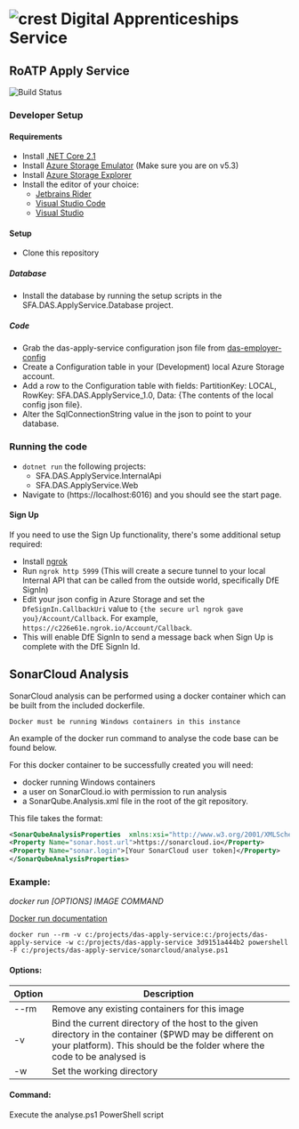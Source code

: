 # ![crest](https://assets.publishing.service.gov.uk/government/assets/crests/org_crest_27px-916806dcf065e7273830577de490d5c7c42f36ddec83e907efe62086785f24fb.png) Digital Apprenticeships Service

##  RoATP Apply Service

![Build Status](https://sfa-gov-uk.visualstudio.com/_apis/public/build/definitions/c39e0c0b-7aff-4606-b160-3566f3bbce23/831/badge)

### Developer Setup

#### Requirements

- Install [.NET Core 2.1](https://www.microsoft.com/net/download)
- Install [Azure Storage Emulator](https://go.microsoft.com/fwlink/?linkid=717179&clcid=0x409) (Make sure you are on v5.3)
- Install [Azure Storage Explorer](http://storageexplorer.com/)
- Install the editor of your choice:
  - [Jetbrains Rider](https://www.jetbrains.com/rider/)
  - [Visual Studio Code](https://code.visualstudio.com/)
  - [Visual Studio](https://visualstudio.microsoft.com/)

#### Setup

- Clone this repository

##### Database
- Install the database by running the setup scripts in the SFA.DAS.ApplyService.Database project.

##### Code

- Grab the das-apply-service configuration json file from [das-employer-config](https://github.com/SkillsFundingAgency/das-employer-config/blob/master/das-apply-service/SFA.DAS.ApplyService.json)
- Create a Configuration table in your (Development) local Azure Storage account.
- Add a row to the Configuration table with fields: PartitionKey: LOCAL, RowKey: SFA.DAS.ApplyService_1.0, Data: {The contents of the local config json file}.
- Alter the SqlConnectionString value in the json to point to your database.

### Running the code

- `dotnet run` the following projects:
  - SFA.DAS.ApplyService.InternalApi
  - SFA.DAS.ApplyService.Web
- Navigate to (https://localhost:6016) and you should see the start page.

#### Sign Up

If you need to use the Sign Up functionality, there's some additional setup required:

- Install [ngrok](https://ngrok.com/)
- Run `ngrok http 5999` (This will create a secure tunnel to your local Internal API that can be called from the outside world, specifically DfE SignIn)
- Edit your json config in Azure Storage and set the `DfeSignIn.CallbackUri` value to `{the secure url ngrok gave you}/Account/Callback`. For example, `https://c226e61e.ngrok.io/Account/Callback`.
- This will enable DfE SignIn to send a message back when Sign Up is complete with the DfE SignIn Id.

## SonarCloud Analysis

SonarCloud analysis can be performed using a docker container which can be built from the included dockerfile.

    Docker must be running Windows containers in this instance

An example of the docker run command to analyse the code base can be found below. 

For this docker container to be successfully created you will need:
* docker running Windows containers
* a user on SonarCloud.io with permission to run analysis
* a SonarQube.Analysis.xml file in the root of the git repository.

This file takes the format:

```xml
<SonarQubeAnalysisProperties  xmlns:xsi="http://www.w3.org/2001/XMLSchema-instance" xmlns:xsd="http://www.w3.org/2001/XMLSchema" xmlns="http://www.sonarsource.com/msbuild/integration/2015/1">
<Property Name="sonar.host.url">https://sonarcloud.io</Property>
<Property Name="sonar.login">[Your SonarCloud user token]</Property>
</SonarQubeAnalysisProperties>
```     

### Example:

_docker run [OPTIONS] IMAGE COMMAND_

[Docker run documentation](https://docs.docker.com/engine/reference/commandline/run/)

```docker run --rm -v c:/projects/das-apply-service:c:/projects/das-apply-service -w c:/projects/das-apply-service 3d9151a444b2 powershell -F c:/projects/das-apply-service/sonarcloud/analyse.ps1```

#### Options:

|Option|Description|
|---|---|
|--rm| Remove any existing containers for this image
|-v| Bind the current directory of the host to the given directory in the container ($PWD may be different on your platform). This should be the folder where the code to be analysed is
|-w| Set the working directory

#### Command:

Execute the analyse.ps1 PowerShell script	  
